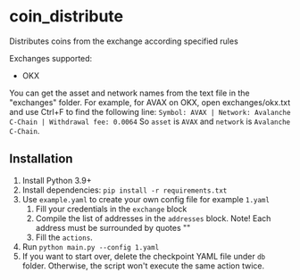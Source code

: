 # coin_distribute

Distributes coins from the exchange according specified rules

Exchanges supported:

- OKX

You can get the asset and network names from the text file in the "exchanges" folder.
For example, for AVAX on OKX, open exchanges/okx.txt and use Ctrl+F to find the following line:
```Symbol: AVAX | Network: Avalanche C-Chain | Withdrawal fee: 0.0064```
So `asset` is `AVAX` and `network` is `Avalanche C-Chain`.

## Installation

1. Install Python 3.9+
2. Install dependencies: `pip install -r requirements.txt`
3. Use `example.yaml` to create your own config file for example `1.yaml`
   1) Fill your credentials in the `exchange` block
   2) Compile the list of addresses in the `addresses` block. Note! Each address must be surrounded by quotes ""
   3) Fill the `actions`.
4. Run `python main.py --config 1.yaml`
5. If you want to start over, delete the checkpoint YAML file under `db` folder. Otherwise, the script won't execute the same action twice.